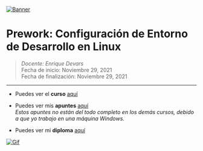 [![Banner](https://geekflare.com/wp-content/uploads/2021/11/system-environment-variables.png "Banner")](https://geekflare.com/wp-content/uploads/2021/11/system-environment-variables.png "Banner")

# Prework: Configuración de Entorno de Desarrollo en Linux 

> *Docente:  Enrique Devars*
> <br>
> Fecha de inicio: Noviembre 29, 2021
> <br>
> Fecha de finalización: Noviembre 29, 2021

------------
- Puedes ver el **curso** [aquí](https://platzi.com/clases/prework-linux/ "aquí")

- Puedes ver mis **apuntes**  [aquí](https://steep-bridge-4be.notion.site/Prework-Configuraci-n-de-Entorno-de-Desarrollo-en-Linux-e4797328f4b7422ea85059a5be03c2ed "aquí") <br>
*Estos apuntes no están del todo completo en los demás cursos, debido a que yo trabajo en una máquina Windows.*

- Puedes ver mi **diploma** [aquí](https://platzi.com/p/Valenciajcamilo/curso/2383-prework-linux/diploma/detalle/ "aquí")

[![Gif](https://images.pling.com/img/00/00/55/86/05/1442245/24647f211b4887364973b9958bed65676de92a8d7b2cf31af3e3297a9d74b8ab037e.gif "Gif")](https://images.pling.com/img/00/00/55/86/05/1442245/24647f211b4887364973b9958bed65676de92a8d7b2cf31af3e3297a9d74b8ab037e.gif "Gif")

